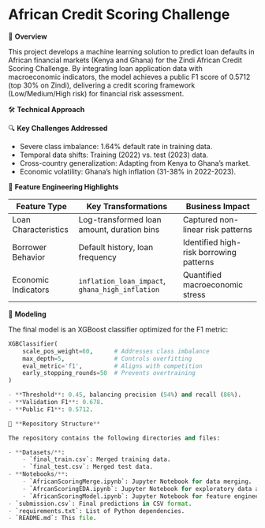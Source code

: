 # African Credit Scoring Challenge

📌 **Overview**

This project develops a machine learning solution to predict loan defaults in African financial markets (Kenya and Ghana) for the Zindi African Credit Scoring Challenge. By integrating loan application data with macroeconomic indicators, the model achieves a public F1 score of 0.5712 (top 30% on Zindi), delivering a credit scoring framework (Low/Medium/High risk) for financial risk assessment.

🛠️ **Technical Approach**

🔍 **Key Challenges Addressed**

- Severe class imbalance: 1.64% default rate in training data.
- Temporal data shifts: Training (2022) vs. test (2023) data.
- Cross-country generalization: Adapting from Kenya to Ghana’s market.
- Economic volatility: Ghana’s high inflation (31-38% in 2022-2023).

🧩 **Feature Engineering Highlights**

| Feature Type         | Key Transformations                      | Business Impact                                  |
|----------------------|------------------------------------------|--------------------------------------------------|
| Loan Characteristics | Log-transformed loan amount, duration bins | Captured non-linear risk patterns                |
| Borrower Behavior    | Default history, loan frequency          | Identified high-risk borrowing patterns          |
| Economic Indicators  | `inflation_loan_impact`, `ghana_high_inflation` | Quantified macroeconomic stress                  |


🤖 **Modeling**

The final model is an XGBoost classifier optimized for the F1 metric:
```python
XGBClassifier(
    scale_pos_weight=60,      # Addresses class imbalance
    max_depth=5,              # Controls overfitting
    eval_metric='f1',         # Aligns with competition
    early_stopping_rounds=50  # Prevents overtraining
)

- **Threshold**: 0.45, balancing precision (54%) and recall (86%).
- **Validation F1**: 0.678.
- **Public F1**: 0.5712.

📂 **Repository Structure**

The repository contains the following directories and files:

- **Datasets/**:
    - `final_train.csv`: Merged training data.
    - `final_test.csv`: Merged test data.
- **Notebooks/**:
    - `AfricanScoringMerge.ipynb`: Jupyter Notebook for data merging.
    - `AfrcanScoringEDA.ipynb`: Jupyter Notebook for exploratory data analysis.
    - `AfricanScoringModel.ipynb`: Jupyter Notebook for feature engineering and modeling.
- `submission.csv`: Final predictions in CSV format.
- `requirements.txt`: List of Python dependencies.
- `README.md`: This file.

